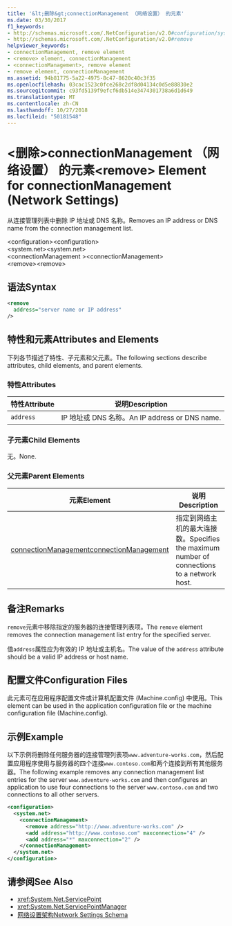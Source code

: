 ```yaml
---
title: '&lt;删除&gt;connectionManagement （网络设置） 的元素'
ms.date: 03/30/2017
f1_keywords:
- http://schemas.microsoft.com/.NetConfiguration/v2.0#configuration/system.net/connectionManagement/remove
- http://schemas.microsoft.com/.NetConfiguration/v2.0#remove
helpviewer_keywords:
- connectionManagement, remove element
- <remove> element, connectionManagement
- <connectionManagement>, remove element
- remove element, connectionManagement
ms.assetid: 94b81775-5a22-4975-8c47-8620c40c3f35
ms.openlocfilehash: 03cac1523c0fce268c2df8d04134c0d5e88830e2
ms.sourcegitcommit: c93fd5139f9efcf6db514e3474301738a6d1d649
ms.translationtype: MT
ms.contentlocale: zh-CN
ms.lasthandoff: 10/27/2018
ms.locfileid: "50181548"
---
```

# <a name="ltremovegt-element-for-connectionmanagement-network-settings"></a><span data-ttu-id="0f5b5-102">&lt;删除&gt;connectionManagement （网络设置） 的元素</span><span class="sxs-lookup"><span data-stu-id="0f5b5-102">&lt;remove&gt; Element for connectionManagement (Network Settings)</span></span>
<span data-ttu-id="0f5b5-103">从连接管理列表中删除 IP 地址或 DNS 名称。</span><span class="sxs-lookup"><span data-stu-id="0f5b5-103">Removes an IP address or DNS name from the connection management list.</span></span>  
  
 <span data-ttu-id="0f5b5-104">\<configuration></span><span class="sxs-lookup"><span data-stu-id="0f5b5-104">\<configuration></span></span>  
<span data-ttu-id="0f5b5-105">\<system.net></span><span class="sxs-lookup"><span data-stu-id="0f5b5-105">\<system.net></span></span>  
<span data-ttu-id="0f5b5-106">\<connectionManagement ></span><span class="sxs-lookup"><span data-stu-id="0f5b5-106">\<connectionManagement></span></span>  
<span data-ttu-id="0f5b5-107">\<remove></span><span class="sxs-lookup"><span data-stu-id="0f5b5-107">\<remove></span></span>  
  
## <a name="syntax"></a><span data-ttu-id="0f5b5-108">语法</span><span class="sxs-lookup"><span data-stu-id="0f5b5-108">Syntax</span></span>  
  
```xml  
<remove   
  address="server name or IP address"   
/>  
```  
  
## <a name="attributes-and-elements"></a><span data-ttu-id="0f5b5-109">特性和元素</span><span class="sxs-lookup"><span data-stu-id="0f5b5-109">Attributes and Elements</span></span>  
 <span data-ttu-id="0f5b5-110">下列各节描述了特性、子元素和父元素。</span><span class="sxs-lookup"><span data-stu-id="0f5b5-110">The following sections describe attributes, child elements, and parent elements.</span></span>  
  
### <a name="attributes"></a><span data-ttu-id="0f5b5-111">特性</span><span class="sxs-lookup"><span data-stu-id="0f5b5-111">Attributes</span></span>  
  
|<span data-ttu-id="0f5b5-112">**特性**</span><span class="sxs-lookup"><span data-stu-id="0f5b5-112">**Attribute**</span></span>|<span data-ttu-id="0f5b5-113">**说明**</span><span class="sxs-lookup"><span data-stu-id="0f5b5-113">**Description**</span></span>|  
|-------------------|---------------------|  
|`address`|<span data-ttu-id="0f5b5-114">IP 地址或 DNS 名称。</span><span class="sxs-lookup"><span data-stu-id="0f5b5-114">An IP address or DNS name.</span></span>|  
  
### <a name="child-elements"></a><span data-ttu-id="0f5b5-115">子元素</span><span class="sxs-lookup"><span data-stu-id="0f5b5-115">Child Elements</span></span>  
 <span data-ttu-id="0f5b5-116">无。</span><span class="sxs-lookup"><span data-stu-id="0f5b5-116">None.</span></span>  
  
### <a name="parent-elements"></a><span data-ttu-id="0f5b5-117">父元素</span><span class="sxs-lookup"><span data-stu-id="0f5b5-117">Parent Elements</span></span>  
  
|<span data-ttu-id="0f5b5-118">**元素**</span><span class="sxs-lookup"><span data-stu-id="0f5b5-118">**Element**</span></span>|<span data-ttu-id="0f5b5-119">**说明**</span><span class="sxs-lookup"><span data-stu-id="0f5b5-119">**Description**</span></span>|  
|-----------------|---------------------|  
|[<span data-ttu-id="0f5b5-120">connectionManagement</span><span class="sxs-lookup"><span data-stu-id="0f5b5-120">connectionManagement</span></span>](../../../../../docs/framework/configure-apps/file-schema/network/connectionmanagement-element-network-settings.md)|<span data-ttu-id="0f5b5-121">指定到网络主机的最大连接数。</span><span class="sxs-lookup"><span data-stu-id="0f5b5-121">Specifies the maximum number of connections to a network host.</span></span>|  
  
## <a name="remarks"></a><span data-ttu-id="0f5b5-122">备注</span><span class="sxs-lookup"><span data-stu-id="0f5b5-122">Remarks</span></span>  
 <span data-ttu-id="0f5b5-123">`remove`元素中移除指定的服务器的连接管理列表项。</span><span class="sxs-lookup"><span data-stu-id="0f5b5-123">The `remove` element removes the connection management list entry for the specified server.</span></span>  
  
 <span data-ttu-id="0f5b5-124">值`address`属性应为有效的 IP 地址或主机名。</span><span class="sxs-lookup"><span data-stu-id="0f5b5-124">The value of the `address` attribute should be a valid IP address or host name.</span></span>  
  
## <a name="configuration-files"></a><span data-ttu-id="0f5b5-125">配置文件</span><span class="sxs-lookup"><span data-stu-id="0f5b5-125">Configuration Files</span></span>  
 <span data-ttu-id="0f5b5-126">此元素可在应用程序配置文件或计算机配置文件 (Machine.config) 中使用。</span><span class="sxs-lookup"><span data-stu-id="0f5b5-126">This element can be used in the application configuration file or the machine configuration file (Machine.config).</span></span>  
  
## <a name="example"></a><span data-ttu-id="0f5b5-127">示例</span><span class="sxs-lookup"><span data-stu-id="0f5b5-127">Example</span></span>  
 <span data-ttu-id="0f5b5-128">以下示例将删除任何服务器的连接管理列表项`www.adventure-works.com`，然后配置应用程序使用与服务器的四个连接`www.contoso.com`和两个连接到所有其他服务器。</span><span class="sxs-lookup"><span data-stu-id="0f5b5-128">The following example removes any connection management list entries for the server `www.adventure-works.com` and then configures an application to use four connections to the server `www.contoso.com` and two connections to all other servers.</span></span>  
  
```xml  
<configuration>  
  <system.net>  
    <connectionManagement>  
      <remove address="http://www.adventure-works.com" />  
      <add address="http://www.contoso.com" maxconnection="4" />  
      <add address="*" maxconnection="2" />  
    </connectionManagement>  
  </system.net>  
</configuration>  
```  
  
## <a name="see-also"></a><span data-ttu-id="0f5b5-129">请参阅</span><span class="sxs-lookup"><span data-stu-id="0f5b5-129">See Also</span></span>  
- <xref:System.Net.ServicePoint>  
- <xref:System.Net.ServicePointManager>  
- [<span data-ttu-id="0f5b5-130">网络设置架构</span><span class="sxs-lookup"><span data-stu-id="0f5b5-130">Network Settings Schema</span></span>](../../../../../docs/framework/configure-apps/file-schema/network/index.md)
